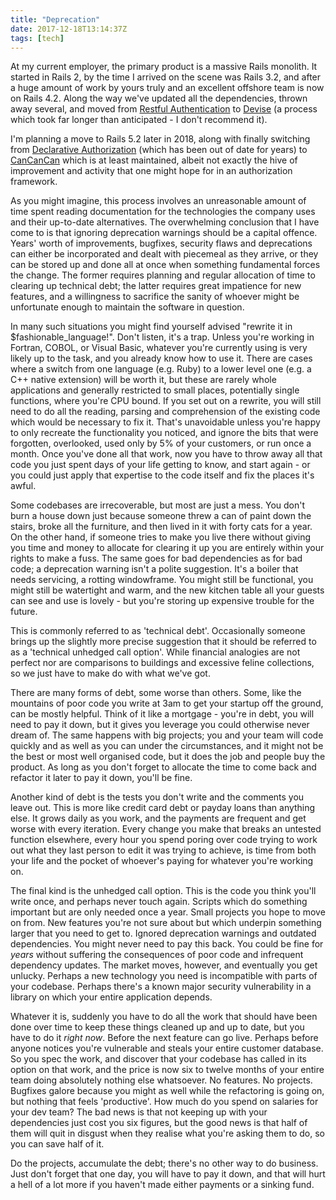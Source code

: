 ```yaml
---
title: "Deprecation"
date: 2017-12-18T13:14:37Z
tags: [tech]
---
```


At my current employer, the primary product is a massive Rails monolith. It started in Rails 2,
by the time I arrived on the scene was Rails 3.2, and after a huge amount of work by yours truly
and an excellent offshore team is now on Rails 4.2. Along the way we've updated all the dependencies,
thrown away several, and moved from [Restful Authentication](https://github.com/technoweenie/restful-authentication)
to [Devise](https://github.com/plataformatec/devise) (a process which took far longer than anticipated - I don't recommend it).

I'm planning a move to Rails 5.2 later in 2018, along with finally switching from
[Declarative Authorization](https://github.com/stffn/declarative_authorization) (which has been out of date for years)
to [CanCanCan](https://github.com/CanCanCommunity/cancancan) which is at least maintained, albeit not exactly
the hive of improvement and activity that one might hope for in an authorization framework.

As you might imagine, this process involves an unreasonable amount of time spent reading documentation for the
technologies the company uses and their up-to-date alternatives. The overwhelming conclusion that
I have come to is that ignoring deprecation warnings should be a capital offence. Years' worth of improvements,
bugfixes, security flaws and deprecations can either be incorporated and dealt with piecemeal as they arrive,
or they can be stored up and done all at once when something fundamental forces the change. The former requires
planning and regular allocation of time to clearing up technical debt; the latter requires great impatience
for new features, and a willingness to sacrifice the sanity of whoever might be unfortunate enough to maintain
the software in question.

In many such situations you might find yourself advised "rewrite it in $fashionable_language!". Don't listen, it's
a trap. Unless you're working in Fortran, COBOL, or Visual Basic, whatever you're currently using is very likely
up to the task, and you already know how to use it. There are cases where a switch from one language (e.g. Ruby) to a
lower level one (e.g. a C++ native extension) will be worth it, but these are rarely whole applications
and generally restricted to small places, potentially single functions, where you're CPU bound.
If you set out on a rewrite, you will still need to do all the reading, parsing and comprehension of the existing code
which would be necessary to fix it. That's unavoidable unless you're happy to only recreate the functionality you noticed,
and ignore the bits that were forgotten, overlooked, used only by 5% of your customers, or run once a month.
Once you've done all that work, now you have to throw away all that code you just spent days of your life getting to know,
and start again - or you could just apply that expertise to the code itself and fix the places it's awful.

Some codebases are irrecoverable, but most are just a mess. You don't burn a house down just because someone threw a can of
paint down the stairs, broke all the furniture, and then lived in it with forty cats for a year. On the other hand,
if someone tries to make you live there without giving you time and money to allocate for clearing it up
you are entirely within your rights to make a fuss. The same goes for bad dependencies as for bad code;
a deprecation warning isn't a polite suggestion. It's a boiler that needs servicing, a rotting windowframe.
You might still be functional, you might still be watertight and warm, and the new kitchen table all your guests can see
and use is lovely - but you're storing up expensive trouble for the future.

This is commonly referred to as 'technical debt'. Occasionally someone brings up the slightly more precise suggestion
that it should be referred to as a 'technical unhedged call option'. While financial analogies are not perfect nor are
comparisons to buildings and excessive feline collections, so we just have to make do with what we've got.

There are many forms of debt, some worse than others. Some, like the mountains of poor code you write at 3am to get
your startup off the ground, can be mostly helpful. Think of it like a mortgage - you're in debt, you will need to
pay it down, but it gives you leverage you could otherwise never dream of. The same happens with big projects; you
and your team will code quickly and as well as you can under the circumstances, and it might not be the best or most
well organised code, but it does the job and people buy the product. As long as you don't forget to allocate the time
to come back and refactor it later to pay it down, you'll be fine.

Another kind of debt is the tests you don't write and the comments you leave out. This is more like credit card debt
or payday loans than anything else. It grows daily as you work, and the payments are frequent and get worse with every iteration.
Every change you make that breaks an untested function elsewhere, every hour you spend poring over code trying to work
out what they last person to edit it was trying to achieve, is time from both your life and the pocket of whoever's paying
for whatever you're working on.

The final kind is the unhedged call option. This is the code you think you'll write once, and perhaps never touch again. Scripts
which do something important but are only needed once a year. Small projects you hope to move on from. New features you're
not sure about but which underpin something larger that you need to get to. Ignored deprecation warnings and outdated
dependencies. You might never need to pay this back. You could be fine for _years_ without suffering the consequences
of poor code and infrequent dependency updates. The market moves, however, and eventually you get unlucky. Perhaps a new
technology you need is incompatible with parts of your codebase. Perhaps there's a known major security vulnerability in a
library on which your entire application depends.

Whatever it is, suddenly you have to do all the work that should have been done over time to keep these things cleaned up and
up to date, but you have to do it _right now_. Before the next feature can go live. Perhaps before anyone notices you're
vulnerable and steals your entire customer database. So you spec the work, and discover that your codebase has called in
its option on that work, and the price is now six to twelve months of your entire team doing absolutely nothing else whatsoever.
No features. No projects. Bugfixes galore because you might as well while the refactoring is going on, but nothing that feels
'productive'. How much do you spend on salaries for your dev team? The bad news is that not keeping up with your dependencies
just cost you six figures, but the good news is that half of them will quit in disgust when they realise what you're asking
them to do, so you can save half of it.

Do the projects, accumulate the debt; there's no other way to do business. Just don't forget that one day, you will have to
pay it down, and that will hurt a hell of a lot more if you haven't made either payments or a sinking fund.
